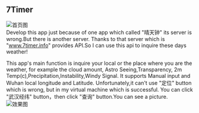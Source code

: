 ## 7Timer
![首页图](https://raw.githubusercontent.com/h1astro/7Timer/master/app/src/main/res/mipmap-hdpi/pic1.png) 
\
Develop this app just because of one app which called "晴天钟" its server is wrong.But there is another server.
Thanks to that server which is "www.7timer.info" provides API.So I can use this api to inquire these days weather! 

This app's main function is inquire your local or the place where you are the weather, for example the cloud amount,
Astro Seeing,Transparency, 2m Temp(c),Precipitation,Instability,Windy Signal.
It supports Manual input and Wuhan local longitude and Latitude. Unfortunately,it can't use "定位" button which is wrong,
but in my virtual machine which is successful. 
You can click "武汉经纬" button，then click "查询" button.You can see a picture.
\
![效果图](https://raw.githubusercontent.com/h1astro/7Timer/master/app/src/main/res/mipmap-hdpi/pic2.png)

